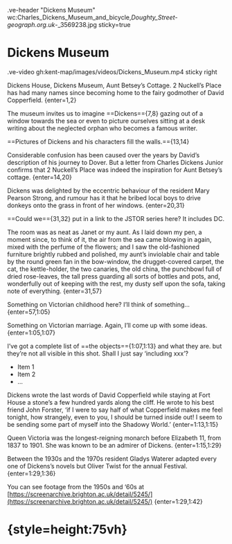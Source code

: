 .ve-header "Dickens Museum" wc:Charles_Dickens_Museum_and_bicycle,_Doughty_Street_-_geograph.org.uk_-_3569238.jpg sticky=true

# Dickens Museum

.ve-video gh:kent-map/images/videos/Dickens_Museum.mp4 sticky right

Dickens House, Dickens Museum, Aunt Betsey’s Cottage. 2 Nuckell’s Place has had many names since becoming home to the fairy godmother of David Copperfield.
{enter=1,2}

The museum invites us to imagine ==Dickens=={7,8} gazing out of a window towards the sea or even to picture ourselves sitting at a desk writing about the neglected orphan who becomes a famous writer. 

==Pictures of Dickens and his characters fill the walls.=={13,14}

Considerable confusion has been caused over the years by David’s description of his journey to Dover. But a letter from Charles Dickens Junior confirms that 2 Nuckell’s Place was indeed the inspiration for Aunt Betsey’s cottage.
{enter=14,20}

Dickens was delighted by the eccentric behaviour of the resident Mary Pearson Strong, and rumour has it that he bribed local boys to drive donkeys onto the grass in front of her windows.
{enter=20,31}

==Could we=={31,32} put in a link to the JSTOR series here? It includes DC.

The room was as neat as Janet or my aunt. As I laid down my pen, a moment since, to think of it, the air from the sea came blowing in again, mixed with the perfume of the flowers; and I saw the old-fashioned furniture brightly rubbed and polished, my aunt’s inviolable chair and table by the round green fan in the bow-window, the drugget-covered carpet, the cat, the kettle-holder, the two canaries, the old china, the punchbowl full of dried rose-leaves, the tall press guarding all sorts of bottles and pots, and, wonderfully out of keeping with the rest, my dusty self upon the sofa, taking note of everything.
{enter=31,57}

Something on Victorian childhood here? I’ll think of something…
{enter=57,1:05}

Something on Victorian marriage. Again, I’ll come up with some ideas.
{enter=1:05,1:07}

I’ve got a complete list of ==the objects=={1:07,1:13} and what they are. but they’re not all visible in this shot. Shall I just say ‘including xxx’?

- Item 1
- Item 2
- ...

Dickens wrote the last words of David Copperfield while staying at Fort House a stone’s a few hundred yards along the cliff. He wrote to his best friend John Forster, ‘if I were to say half of what Copperfield makes me feel tonight, how strangely, even to you, I should be turned inside out! I seem to be sending some part of myself into the Shadowy World.’ 
{enter=1:13,1:15}

Queen Victoria was the longest-reigning monarch before Elizabeth 11, from 1837 to 1901. She was known to be an admirer of Dickens.
{enter=1:15,1:29}

Between the 1930s and the 1970s resident Gladys Waterer adapted every one of Dickens’s novels but Oliver Twist for the annual Festival.
{enter=1:29,1:36}

You can see footage from the 1950s and ‘60s at [https://screenarchive.brighton.ac.uk/detail/5245/](https://screenarchive.brighton.ac.uk/detail/5245/)
{enter=1:29,1:42}

# {style=height:75vh}
